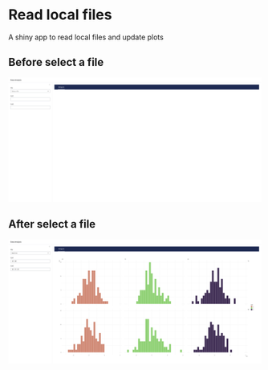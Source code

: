 # Read local files

A shiny app to read local files and update plots

## Before select a file

![](1_init.png)

## After select a file

![](2_hist.png)
